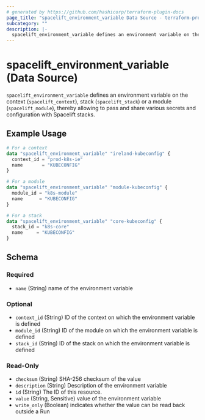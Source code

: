 ```yaml
---
# generated by https://github.com/hashicorp/terraform-plugin-docs
page_title: "spacelift_environment_variable Data Source - terraform-provider-spacelift"
subcategory: ""
description: |-
  spacelift_environment_variable defines an environment variable on the context (spacelift_context), stack (spacelift_stack) or a module (spacelift_module), thereby allowing to pass and share various secrets and configuration with Spacelift stacks.
---
```


# spacelift_environment_variable (Data Source)

`spacelift_environment_variable` defines an environment variable on the context (`spacelift_context`), stack (`spacelift_stack`) or a module (`spacelift_module`), thereby allowing to pass and share various secrets and configuration with Spacelift stacks.

## Example Usage

```terraform
# For a context
data "spacelift_environment_variable" "ireland-kubeconfig" {
  context_id = "prod-k8s-ie"
  name       = "KUBECONFIG"
}

# For a module
data "spacelift_environment_variable" "module-kubeconfig" {
  module_id = "k8s-module"
  name      = "KUBECONFIG"
}

# For a stack
data "spacelift_environment_variable" "core-kubeconfig" {
  stack_id = "k8s-core"
  name     = "KUBECONFIG"
}
```

<!-- schema generated by tfplugindocs -->
## Schema

### Required

- `name` (String) name of the environment variable

### Optional

- `context_id` (String) ID of the context on which the environment variable is defined
- `module_id` (String) ID of the module on which the environment variable is defined
- `stack_id` (String) ID of the stack on which the environment variable is defined

### Read-Only

- `checksum` (String) SHA-256 checksum of the value
- `description` (String) Description of the environment variable
- `id` (String) The ID of this resource.
- `value` (String, Sensitive) value of the environment variable
- `write_only` (Boolean) indicates whether the value can be read back outside a Run
